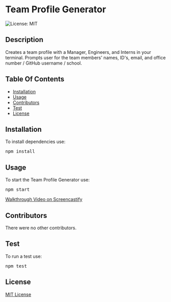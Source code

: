 <h1>Team Profile Generator</h1>

![License: MIT](https://img.shields.io/badge/License-MIT-yellow.svg)

<h2>Description</h2>
Creates a team profile with a Manager, Engineers, and Interns in your terminal.
Prompts user for the team members' names, ID's, email, and office number / GitHub username / school.

<h2>Table Of Contents</h2>
<ul><li><a href="#install">Installation</a></li>
<li><a href="#usage">Usage</a></li>
<li><a href="#cont">Contributors</a></li>
<li><a href="#test">Test</a></li>
<li><a href="#license">License</a></li></ul>

<h2 id="install">Installation</h2>
To install dependencies use:

<pre>npm install</pre>

<h2 id="usage">Usage</h2>
To start the Team Profile Generator use:

<pre>npm start</pre>
<a href="https://watch.screencastify.com/v/ThXgZyaDRPaTJ6miyW5F">Walkthrough Video on Screencastify</a>

<h2 id="cont">Contributors</h2>
There were no other contributors.

<h2 id="test">Test</h2>
To run a test use:

<pre>npm test</pre>

<h2 id="license">License</h2>
<a href='https://opensource.org/licenses/MIT'>MIT License</a>